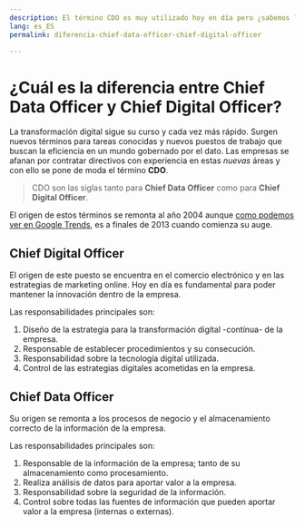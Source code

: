 ```yaml
---
description: El término CDO es muy utilizado hoy en día pero ¿sabemos la diferencia entre Data y Digital?
lang: es_ES
permalink: diferencia-chief-data-officer-chief-digital-officer

---
```


# ¿Cuál es la diferencia entre Chief Data Officer y Chief Digital Officer?

La transformación digital sigue su curso y cada vez más rápido. Surgen nuevos términos para tareas conocidas y nuevos puestos de trabajo que buscan la eficiencia en un mundo gobernado por el dato. Las empresas se afanan por contratar directivos con experiencia en estas *nuevas* áreas y con ello se pone de moda el término **CDO**.

> CDO son las siglas tanto para **Chief Data Officer** como para **Chief Digital Officer**.

El origen de estos términos se remonta al año 2004 aunque [como podemos ver en Google Trends](https://trends.google.es/trends/explore?date=all&q=chief%20data%20officer,chief%20digital%20officer), es a finales de 2013 cuando comienza su auge. 

## Chief Digital Officer

El origen de este puesto se encuentra en el comercio electrónico y en las estrategias de marketing online. Hoy en día es fundamental para poder mantener la innovación dentro de la empresa.

Las responsabilidades principales son:

1. Diseño de la estrategia para la transformación digital -contínua- de la empresa.
2. Responsable de establecer procedimientos y su consecución.
3. Responsabilidad sobre la tecnología digital utilizada.
4. Control de las estrategias digitales acometidas en la empresa.

## Chief Data Officer

Su origen se remonta a los procesos de negocio y el almacenamiento correcto de la información de la empresa.

Las responsabilidades principales son:

1. Responsable de la información de la empresa; tanto de su almacenamiento como procesamiento.
2. Realiza análisis de datos para aportar valor a la empresa.
3. Responsabilidad sobre la seguridad de la información.
4. Control sobre todas las fuentes de información que pueden aportar valor a la empresa (internas o externas).

<!--stackedit_data:
eyJoaXN0b3J5IjpbMTExMTI0Njg3MV19
-->